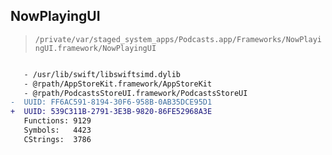 ## NowPlayingUI

> `/private/var/staged_system_apps/Podcasts.app/Frameworks/NowPlayingUI.framework/NowPlayingUI`

```diff

   - /usr/lib/swift/libswiftsimd.dylib
   - @rpath/AppStoreKit.framework/AppStoreKit
   - @rpath/PodcastsStoreUI.framework/PodcastsStoreUI
-  UUID: FF6AC591-8194-30F6-958B-0AB35DCE95D1
+  UUID: 539C311B-2791-3E3B-9820-86FE52968A3E
   Functions: 9129
   Symbols:   4423
   CStrings:  3786

```
